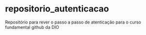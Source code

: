 # repositorio_autenticacao
Repositório para rever o passo a passo de atenticação para o curso fundamental github da DIO
